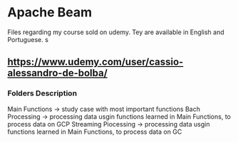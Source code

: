 # Apache Beam
Files regarding my course sold on udemy. Tey are available in English and Portuguese.
s
## https://www.udemy.com/user/cassio-alessandro-de-bolba/

### Folders Description
Main Functions -> study case with most important functions
Bach Processing -> processing data usgin functions learned in Main Functions, to process data on GCP
Streaming Piocessing ->  processing data usgin functions learned in Main Functions, to process data on GC
